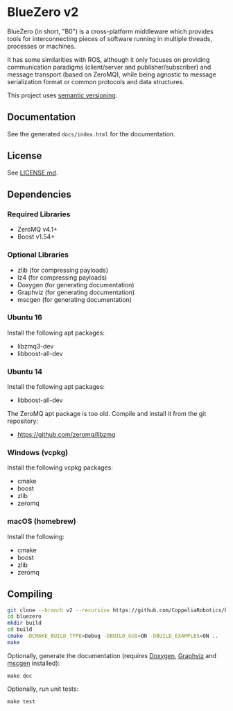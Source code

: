 # BlueZero v2

BlueZero (in short, "B0") is a cross-platform middleware which provides tools for interconnecting pieces of software running in multiple threads, processes or machines.

It has some similarities with ROS, although it only focuses on providing communication paradigms (client/server and publisher/subscriber) and message transport (based on ZeroMQ), while being agnostic to message serialization format or common protocols and data structures.

This project uses [semantic versioning](https://semver.org).

## Documentation

See the generated `docs/index.html` for the documentation.

## License

See [LICENSE.md](LICENSE.md).

## Dependencies

### Required Libraries

 - ZeroMQ v4.1+
 - Boost v1.54+

### Optional Libraries
 - zlib (for compressing payloads)
 - lz4 (for compressing payloads)
 - Doxygen (for generating documentation)
 - Graphviz (for generating documentation)
 - mscgen (for generating documentation)

### Ubuntu 16

Install the following apt packages:

 - libzmq3-dev
 - libboost-all-dev

### Ubuntu 14

Install the following apt packages:

 - libboost-all-dev

The ZeroMQ apt package is too old. Compile and install it from the git repository:

 - https://github.com/zeromq/libzmq

### Windows (vcpkg)

Install the following vcpkg packages:

 - cmake
 - boost
 - zlib
 - zeromq

### macOS (homebrew)

Install the following:

 - cmake
 - boost
 - zlib
 - zeromq

## Compiling

```bash
git clone --branch v2 --recursive https://github.com/CoppeliaRobotics/bluezero
cd bluezero
mkdir build
cd build
cmake -DCMAKE_BUILD_TYPE=Debug -DBUILD_GUI=ON -DBUILD_EXAMPLES=ON ..
make
```

Optionally, generate the documentation (requires [Doxygen](http://www.doxygen.org), [Graphviz](http://www.graphviz.org) and [mscgen](http://www.mcternan.me.uk/mscgen/) installed):
```
make doc
```

Optionally, run unit tests:
```
make test
```

